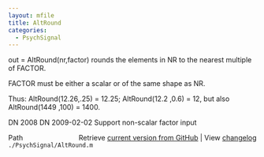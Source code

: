 ```yaml
---
layout: mfile
title: AltRound
categories:
  - PsychSignal
---
```


out = AltRound\(nr,factor\)
rounds the elements in NR to the nearest multiple
of FACTOR.

FACTOR must be either a scalar or of the same shape as NR.

Thus:
  AltRound\(12.26,.25\) = 12.25;
  AltRound\(12.2 ,0.6\) = 12,
  but also
  AltRound\(1449 ,100\) = 1400.

DN 2008
DN 2009\-02\-02 Support non\-scalar factor input


<div class="code_header" style="text-align:right;">
  <span style="float:left;">Path&nbsp;&nbsp;</span> <span class="counter">Retrieve <a href=
  "https://raw.github.com/Psychtoolbox-3/Psychtoolbox-3/beta/./PsychSignal/AltRound.m">current version from GitHub</a> | View <a href=
  "https://github.com/Psychtoolbox-3/Psychtoolbox-3/commits/beta/./PsychSignal/AltRound.m">changelog</a></span>
</div>
<div class="code">
  <code>./PsychSignal/AltRound.m</code>
</div>
